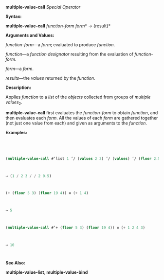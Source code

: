 **multiple-value-call** *Special Operator* 



**Syntax:** 



**multiple-value-call** *function-form form*\* → \{result\}\* 



**Arguments and Values:** 



*function-form*—a *form*; evaluated to produce *function*. 



*function*—a *function designator* resulting from the evaluation of *function-form*. 



*form*—a *form*. 



*results*—the *values* returned by the *function*. 



**Description:** 



Applies *function* to a *list* of the *objects* collected from groups of *multiple values*<sub>2</sub>. 



**multiple-value-call** first evaluates the *function-form* to obtain *function*, and then evaluates each *form*. All the values of each *form* are gathered together (not just one value from each) and given as arguments to the *function*. 



**Examples:**
```lisp
 



(multiple-value-call #’list 1 ’/ (values 2 3) ’/ (values) ’/ (floor 2.5)) 



→ (1 / 2 3 / / 2 0.5) 



(+ (floor 5 3) (floor 19 4)) ≡ (+ 1 4) 



→ 5 



(multiple-value-call #’+ (floor 5 3) (floor 19 4)) ≡ (+ 1 2 4 3) 



→ 10 




```
**See Also:** 



**multiple-value-list**, **multiple-value-bind** 



